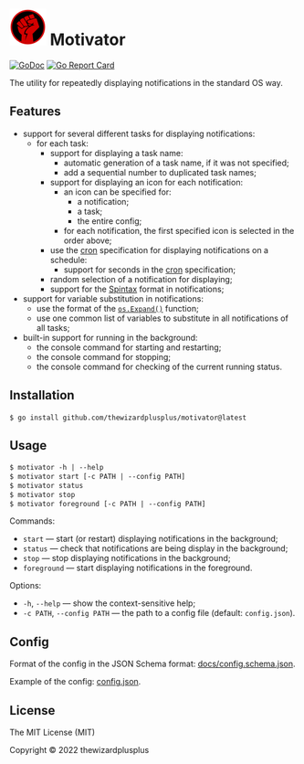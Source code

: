 # ![](docs/logo/logo.png) Motivator

[![GoDoc](https://godoc.org/github.com/thewizardplusplus/motivator?status.svg)](https://godoc.org/github.com/thewizardplusplus/motivator)
[![Go Report Card](https://goreportcard.com/badge/github.com/thewizardplusplus/motivator)](https://goreportcard.com/report/github.com/thewizardplusplus/motivator)

The utility for repeatedly displaying notifications in the standard OS way.

## Features

- support for several different tasks for displaying notifications:
  - for each task:
    - support for displaying a task name:
      - automatic generation of a task name, if it was not specified;
      - add a sequential number to duplicated task names;
    - support for displaying an icon for each notification:
      - an icon can be specified for:
        - a notification;
        - a task;
        - the entire config;
      - for each notification, the first specified icon is selected in the order above;
    - use the [cron](https://en.wikipedia.org/wiki/Cron) specification for displaying notifications on a schedule:
      - support for seconds in the [cron](https://en.wikipedia.org/wiki/Cron) specification;
    - random selection of a notification for displaying;
    - support for the [Spintax](https://postmaker.io/blog/spintax-guide/) format in notifications;
- support for variable substitution in notifications:
  - use the format of the [`os.Expand()`](https://pkg.go.dev/os@go1.18#Expand) function;
  - use one common list of variables to substitute in all notifications of all tasks;
- built-in support for running in the background:
  - the console command for starting and restarting;
  - the console command for stopping;
  - the console command for checking of the current running status.

## Installation

```
$ go install github.com/thewizardplusplus/motivator@latest
```

## Usage

```
$ motivator -h | --help
$ motivator start [-c PATH | --config PATH]
$ motivator status
$ motivator stop
$ motivator foreground [-c PATH | --config PATH]
```

Commands:

- `start` &mdash; start (or restart) displaying notifications in the background;
- `status` &mdash; check that notifications are being display in the background;
- `stop` &mdash; stop displaying notifications in the background;
- `foreground` &mdash; start displaying notifications in the foreground.

Options:

- `-h`, `--help` &mdash; show the context-sensitive help;
- `-c PATH`, `--config PATH` &mdash; the path to a config file (default: `config.json`).

## Config

Format of the config in the JSON Schema format: [docs/config.schema.json](docs/config.schema.json).

Example of the config: [config.json](config.json).

## License

The MIT License (MIT)

Copyright &copy; 2022 thewizardplusplus
